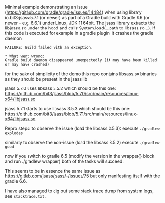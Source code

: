 Minimal example demonstrating an issue (https://github.com/gradle/gradle/issues/14484) when using library io.bit3:jsass:5.7.1 (or newer) as part of a Gradle build with Gradle 6.6 (or newer - e.g. 6.6.1) under Linux, JDK 11 64bit.
The jsass library extracts the libjsass.so under the hood and calls System.load(...path to libsass.so...). If this code is executed for example in
a gradle plugin, it crashes the gradle daemon

```
FAILURE: Build failed with an exception.

* What went wrong:
Gradle build daemon disappeared unexpectedly (it may have been killed or may have crashed)

```

for the sake of simplicity of the demo this repo contains libsass.so binaries as they should be present in the jsass lib

jsass 5.7.0 uses libsass 3.5.2 which should be this one:
https://github.com/bit3/jsass/blob/5.7.0/src/main/resources/linux-x64/libjsass.so

jsass 5.7.1 starts to use libsass 3.5.3 which should be this one:
https://github.com/bit3/jsass/blob/5.7.1/src/main/resources/linux-x64/libjsass.so

Repro steps:
to observe the issue (load the libsass 3.5.3):
execute `./gradlew explodes`

similarly to observe the non-issue (load the libsass 3.5.2)
execute `./gradlew good`

now if you switch to gradle 6.5 (modify the version in the wrapper{} block and run ./gradlew wrapper)
both of the tasks will succeed.

This seems to be in essence the same issue as https://gitlab.com/jsass/jsass/-/issues/75 but only manifesting itself with the gradle 6.6.

I have also managed to dig out some stack trace dump from system logs, see `stacktrace.txt`.
